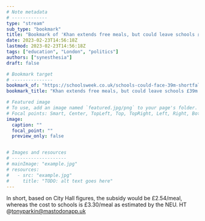 ```yaml
---
# Note metadata
# -------------
type: "stream"
sub_type: "bookmark"
title: "Bookmark of 'Khan extends free meals, but could leave schools £39m short'"
date: 2023-02-23T14:56:18Z
lastmod: 2023-02-23T14:56:18Z
tags: ["education", "London", "politics"]
authors: ["synesthesia"]
draft: false

# Bookmark target
# ---------------
bookmark_of: "https://schoolsweek.co.uk/schools-could-face-39m-shortfall-over-london-free-school-meals-plan/"
bookmark_title: "Khan extends free meals, but could leave schools £39m short"

# Featured image
# To use, add an image named `featured.jpg/png` to your page's folder.
# Focal points: Smart, Center, TopLeft, Top, TopRight, Left, Right, BottomLeft, Bottom, BottomRight.
image:
  caption: ""
  focal_point: ""
  preview_only: false


# Images and resources
# --------------------
# mainImage: "example.jpg"
# resources:
#   - src: "example.jpg"
#     title: "TODO: alt text goes here"
---
```

In short, based on City Hall figures, the subsidy would be £2.54/meal, whereas the cost to schools is £3.30/meal as estimated by the NEU. HT @tonyparkin@mastodonapp.uk
